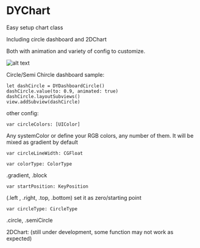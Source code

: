 # DYChart

Easy setup chart class

Including circle dashboard and 2DChart

Both with animation and variety of config to customize.

![alt text](http://www.dansstudio.ca/resources/pubSha/ChartDemoGIF.gif.opt584x1244o0%2C0s584x1244.gif "Logo Title Text 1")


Circle/Semi Chircle dashboard sample:

	let dashCircle = DYDashboardCircle()
	dashCircle.value(to: 0.9, animated: true)
	dashCircle.layoutSubviews()
	view.addSubview(dashCircle)

other config:

	var circleColors: [UIColor] 
  Any systemColor or define your RGB colors, any number of them. It will be mixed as gradient by default
  
	var circleLineWidth: CGFloat 
  
	var colorType: ColorType 
  .gradient, .block
  
	var startPosition: KeyPosition 
  (.left , .right, .top, .bottom) set it as zero/starting point
  
	var circleType: CircleType  
  .circle, .semiCircle
  

2DChart: (still under development, some function may not work as expected)
